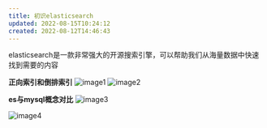 ```yaml
---
title: 初识elasticsearch
updated: 2022-08-15T10:24:12
created: 2022-08-12T14:46:43
---
```


elasticsearch是一款非常强大的开源搜索引擎，可以帮助我们从海量数据中快速找到需要的内容

**正向索引和倒排索引**
![image1](../../../resources/889e4a7ccb6142b5b82c3556bb5d2cf4.png)
![image2](../../../resources/d22c19fc3ea14939a7cd66ad40ea44c8.png)

**es与mysql概念对比**
![image3](../../../resources/e9a836792d1744e5a31838498533f4de.png)

![image4](../../../resources/2cfe42e4c4e84874844a825d34041dbf.png)

